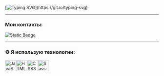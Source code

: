 [![Typing SVG](https://readme-typing-svg.herokuapp.com?font=Fira+Code&weight=500&size=30&pause=1000&color=000000&width=435&lines=%D0%9F%D1%80%D0%B8%D0%B2%D0%B5%D1%82+%F0%9F%91%8B%2C+%D1%8F+%D0%90%D1%80%D1%82%D1%83%D1%80!)](https://git.io/typing-svg)

---
### Мои контакты:
<a href="https://t.me/sixxty"><img alt="Static Badge" src="https://img.shields.io/badge/telegram-blue"></a>

---
### ⚙ Я использую технологии:  
<p align="left">
<a href="https://developer.mozilla.org/en-US/docs/Web/JavaScript" target="_blank" rel="noreferrer"><img src="https://raw.githubusercontent.com/danielcranney/readme-generator/main/public/icons/skills/javascript-colored.svg" width="36" height="36" alt="JavaScript" /></a><a href="https://developer.mozilla.org/en-US/docs/Glossary/HTML5" target="_blank" rel="noreferrer"><img src="https://raw.githubusercontent.com/danielcranney/readme-generator/main/public/icons/skills/html5-colored.svg" width="36" height="36" alt="HTML5" /></a><a href="https://www.w3.org/TR/CSS/#css" target="_blank" rel="noreferrer"><img src="https://raw.githubusercontent.com/danielcranney/readme-generator/main/public/icons/skills/css3-colored.svg" width="36" height="36" alt="CSS3" /></a><a href="https://sass-lang.com/" target="_blank" rel="noreferrer"><img src="https://raw.githubusercontent.com/danielcranney/readme-generator/main/public/icons/skills/sass-colored.svg" width="36" height="36" alt="Sass" /></a><a href="https://getbootstrap.com/" target="_blank" rel="noreferrer"></a>
</p>
